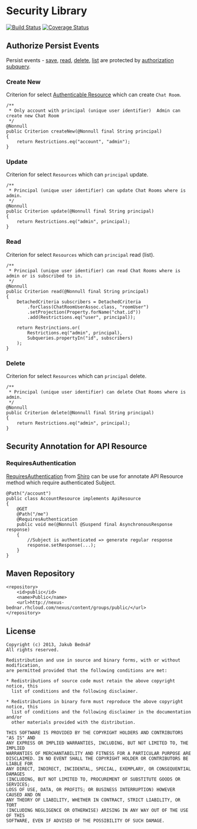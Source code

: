 Security Library
====
[![Build Status](https://api.travis-ci.org/bednar/security.png?branch=master)](https://travis-ci.org/bednar/security) [![Coverage Status](https://coveralls.io/repos/bednar/security/badge.png)](https://coveralls.io/r/bednar/security)

## Authorize Persist Events

Persist events -
[save](https://github.com/bednar/persistence/blob/master/src/main/java/com/github/bednar/persistence/event/SaveEvent.java),
[read](https://github.com/bednar/persistence/blob/master/src/main/java/com/github/bednar/persistence/event/ReadEvent.java),
[delete](https://github.com/bednar/persistence/blob/master/src/main/java/com/github/bednar/persistence/event/DeleteEvent.java),
[list](https://github.com/bednar/persistence/blob/master/src/main/java/com/github/bednar/persistence/event/ListEvent.java)
are protected by [authorization subquery](https://github.com/bednar/security/blob/master/src/main/java/com/github/bednar/security/contract/ResourceAuthorize.java).

### Create New

Criterion for select [Authenticable Resource](https://github.com/bednar/security/blob/master/src/main/java/com/github/bednar/security/contract/Authenticable.java) which can create `Chat Room`.

    /**
     * Only account with principal (unique user identifier)  Admin can create new Chat Room
     */
    @Nonnull
    public Criterion createNew(@Nonnull final String principal)
    {
        return Restrictions.eq("account", "admin");
    }
    
### Update

Criterion for select `Resources` which can `principal` update.

    /**
     * Principal (unique user identifier) can update Chat Rooms where is admin.
     */
    @Nonnull
    public Criterion update(@Nonnull final String principal)
    {
        return Restrictions.eq("admin", principal);
    }
    
### Read

Criterion for select `Resources` which can `principal` read (list).

    /**
     * Principal (unique user identifier) can read Chat Rooms where is admin or is subscribed to in.
     */
    @Nonnull
    public Criterion read(@Nonnull final String principal)
    {
        DetachedCriteria subscribers = DetachedCriteria
            .forClass(ChatRoomUserAssoc.class, "roomUser")
            .setProjection(Property.forName("chat.id"))
            .add(Restrictions.eq("user", principal));

        return Restrinctions.or(
            Restrictions.eq("admin", principal),
            Subqueries.propertyIn("id", subscribers)
        );
    }

### Delete

Criterion for select `Resources` which can `principal` delete.

    /**
     * Principal (unique user identifier) can delete Chat Rooms where is admin.
     */
    @Nonnull
    public Criterion delete(@Nonnull final String principal)
    {
        return Restrictions.eq("admin", principal);
    }
    
## Security Annotation for API Resource

### RequiresAuthentication

[RequiresAuthentication](http://shiro.apache.org/static/current/apidocs/org/apache/shiro/authz/annotation/RequiresAuthentication.html) 
from [Shiro](http://shiro.apache.org) can be use for annotate API Resource method which require authenticated Subject.

    @Path("/account")
    public class AccountResource implements ApiResource
    {
        @GET
        @Path("/me")
        @RequiresAuthentication
        public void me(@Nonnull @Suspend final AsynchronousResponse response)
        {
            //Subject is authenticated => generate regular response
            response.setResponse(...);
        }
    }

## Maven Repository

    <repository>
        <id>public</id>
        <name>Public</name>
        <url>http://nexus-bednar.rhcloud.com/nexus/content/groups/public/</url>
    </repository>

## License

    Copyright (c) 2013, Jakub Bednář
    All rights reserved.

    Redistribution and use in source and binary forms, with or without modification,
    are permitted provided that the following conditions are met:

    * Redistributions of source code must retain the above copyright notice, this
      list of conditions and the following disclaimer.

    * Redistributions in binary form must reproduce the above copyright notice, this
      list of conditions and the following disclaimer in the documentation and/or
      other materials provided with the distribution.

    THIS SOFTWARE IS PROVIDED BY THE COPYRIGHT HOLDERS AND CONTRIBUTORS "AS IS" AND
    ANY EXPRESS OR IMPLIED WARRANTIES, INCLUDING, BUT NOT LIMITED TO, THE IMPLIED
    WARRANTIES OF MERCHANTABILITY AND FITNESS FOR A PARTICULAR PURPOSE ARE
    DISCLAIMED. IN NO EVENT SHALL THE COPYRIGHT HOLDER OR CONTRIBUTORS BE LIABLE FOR
    ANY DIRECT, INDIRECT, INCIDENTAL, SPECIAL, EXEMPLARY, OR CONSEQUENTIAL DAMAGES
    (INCLUDING, BUT NOT LIMITED TO, PROCUREMENT OF SUBSTITUTE GOODS OR SERVICES;
    LOSS OF USE, DATA, OR PROFITS; OR BUSINESS INTERRUPTION) HOWEVER CAUSED AND ON
    ANY THEORY OF LIABILITY, WHETHER IN CONTRACT, STRICT LIABILITY, OR TORT
    (INCLUDING NEGLIGENCE OR OTHERWISE) ARISING IN ANY WAY OUT OF THE USE OF THIS
    SOFTWARE, EVEN IF ADVISED OF THE POSSIBILITY OF SUCH DAMAGE.
